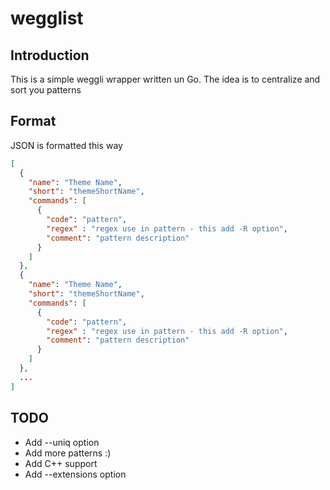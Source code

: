 # wegglist

## Introduction

This is a simple weggli wrapper written un Go. The idea is to centralize and sort you patterns

## Format

JSON is formatted this way

```json
[
  {
    "name": "Theme Name",
    "short": "themeShortName",
    "commands": [
      {
        "code": "pattern",
        "regex" : "regex use in pattern - this add -R option",
        "comment": "pattern description"
      }
    ]
  },
  {
    "name": "Theme Name",
    "short": "themeShortName",
    "commands": [
      {
        "code": "pattern",
        "regex" : "regex use in pattern - this add -R option",
        "comment": "pattern description"
      }
    ]
  },
  ...
]
```
## TODO

 - Add --uniq option
 - Add more patterns :)
 - Add C++ support
 - Add --extensions option